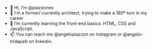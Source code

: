 - 👋 Hi, I’m @piazzones
- 👀 I'm a former/ currently architect, trying to make a 180º turn in my career
- 🌱 I’m currently learning the front-end basics: HTML, CSS and JavaScript. 
- 📫 You can reach me @angelopiazzon on instagram or @angelo-tridapalli on linkedin. 

<!---
piazzones/piazzones is a ✨ special ✨ repository because its `README.md` (this file) appears on your GitHub profile.
You can click the Preview link to take a look at your changes.
--->
